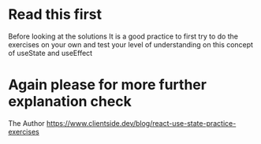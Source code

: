 # Read this first

Before looking at the solutions It is a good practice to first try to do the exercises on your own and test your level of understanding on this concept of useState and useEffect

# Again please for more further explanation check

The Author https://www.clientside.dev/blog/react-use-state-practice-exercises
